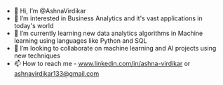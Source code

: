 - 👋 Hi, I’m @AshnaVirdikar
- 👀 I’m interested in Business Analytics and it's vast applications in today's world
- 🌱 I’m currently learning new data analytics algorithms in Machine learning using languages like Python and SQL
- 💞️ I’m looking to collaborate on machine learning and AI projects using new techniques
- 📫 How to reach me - www.linkedin.com/in/ashna-virdikar or ashnavirdikar133@gmail.com

<!---
AshnaVirdikar/AshnaVirdikar is a ✨ special ✨ repository because its `README.md` (this file) appears on your GitHub profile.
You can click the Preview link to take a look at your changes.
--->
